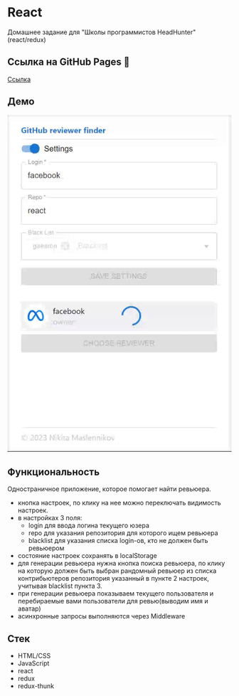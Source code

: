 # React

Домашнее задание для "Школы программистов HeadHunter" (react/redux)

## Ссылка на GitHub Pages 👀

[Ссылка](https://nikita160.github.io/react-hw/)

## Демо

![Demo](demo.gif)

## Функциональность

Одностраничное приложение, которое помогает найти ревьюера.

- кнопка настроек, по клику на нее можно переключать видимость настроек.
- в настройках 3 поля:
  - login для ввода логина текущего юзера
  - repo для указания репозитория для которого ищем ревьюера
  - blacklist для указания списка login-ов, кто не должен быть ревьюером
- состояние настроек сохранять в localStorage
- для генерации ревьюера нужна кнопка поиска ревьюера, по клику на которую должен быть выбран рандомный ревьюер из списка контрибьютеров репозитория указанный в пункте 2 настроек, учитывая blacklist пункта 3.
- при генерации ревьюера показываем текущего пользователя и перебираемые вами пользователи для ревью(выводим имя и аватар)
- асинхронные запросы выполняются через Middleware

## Стек

- HTML/CSS
- JavaScript
- react
- redux
- redux-thunk
